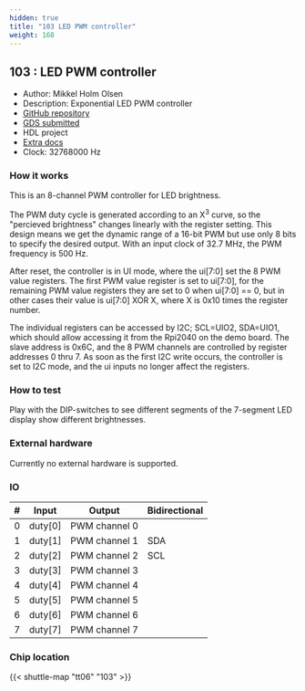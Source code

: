 ```yaml
---
hidden: true
title: "103 LED PWM controller"
weight: 168
---
```


## 103 : LED PWM controller

* Author: Mikkel Holm Olsen
* Description: Exponential LED PWM controller
* [GitHub repository](https://github.com/spiff42/tt06-exp-led-pwm)
* [GDS submitted](https://github.com/spiff42/tt06-exp-led-pwm/actions/runs/8758125772)
* HDL project
* [Extra docs](None)
* Clock: 32768000 Hz

<!---

This file is used to generate your project datasheet. Please fill in the information below and delete any unused
sections.

You can also include images in this folder and reference them in the markdown. Each image must be less than
512 kb in size, and the combined size of all images must be less than 1 MB.
-->


### How it works

This is an 8-channel PWM controller for LED brightness.

The PWM duty cycle is generated according to an X<sup>3</sup> curve, so the
"percieved brightness" changes linearly with the register
setting. This design means we get the dynamic range of a 16-bit PWM but
use only 8 bits to specify the desired output. With an input clock of 32.7
MHz, the PWM frequency is 500 Hz.

After reset, the controller is in UI mode, where the ui[7:0] set the 8 PWM
value registers. The first PWM value register is set to ui[7:0], for the
remaining PWM value registers they are set to 0 when ui[7:0] == 0, but in
other cases their value is ui[7:0] XOR X, where X is 0x10 times the register
number.

The individual registers can be accessed by I2C; SCL=UIO2, SDA=UIO1, which
should allow accessing it from the Rpi2040 on the demo board. The slave
address is 0x6C, and the 8 PWM channels are controlled by register addresses
0 thru 7. As soon as the first I2C write occurs, the controller is set to
I2C mode, and the ui inputs no longer affect the registers.

### How to test

Play with the DIP-switches to see different segments of the 7-segment LED
display show different brightnesses.

### External hardware

Currently no external hardware is supported.


### IO

| # | Input          | Output         | Bidirectional   |
| - | -------------- | -------------- | --------------- |
| 0 | duty[0] | PWM channel 0 |  |
| 1 | duty[1] | PWM channel 1 | SDA |
| 2 | duty[2] | PWM channel 2 | SCL |
| 3 | duty[3] | PWM channel 3 |  |
| 4 | duty[4] | PWM channel 4 |  |
| 5 | duty[5] | PWM channel 5 |  |
| 6 | duty[6] | PWM channel 6 |  |
| 7 | duty[7] | PWM channel 7 |  |

### Chip location

{{< shuttle-map "tt06" "103" >}}
